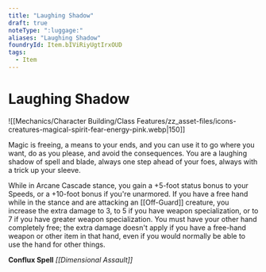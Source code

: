 ```yaml
---
title: "Laughing Shadow"
draft: true
noteType: ":luggage:"
aliases: "Laughing Shadow"
foundryId: Item.bIViRiyUgtIrxOUD
tags:
  - Item
---
```


# Laughing Shadow
![[Mechanics/Character Building/Class Features/zz_asset-files/icons-creatures-magical-spirit-fear-energy-pink.webp|150]]

Magic is freeing, a means to your ends, and you can use it to go where you want, do as you please, and avoid the consequences. You are a laughing shadow of spell and blade, always one step ahead of your foes, always with a trick up your sleeve.

While in Arcane Cascade stance, you gain a +5-foot status bonus to your Speeds, or a +10-foot bonus if you're unarmored. If you have a free hand while in the stance and are attacking an [[Off-Guard]] creature, you increase the extra damage to 3, to 5 if you have weapon specialization, or to 7 if you have greater weapon specialization. You must have your other hand completely free; the extra damage doesn't apply if you have a free-hand weapon or other item in that hand, even if you would normally be able to use the hand for other things.

**Conflux Spell** _[[Dimensional Assault]]_
